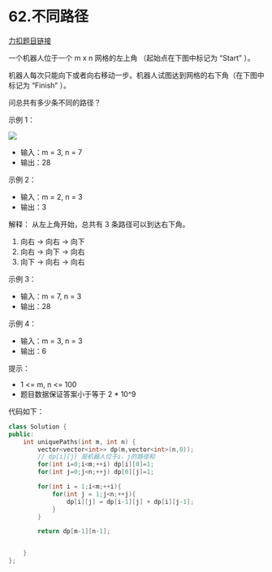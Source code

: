# 62.不同路径

[力扣题目链接](https://leetcode-cn.com/problems/unique-paths/)

一个机器人位于一个 m x n 网格的左上角 （起始点在下图中标记为 “Start” ）。

机器人每次只能向下或者向右移动一步。机器人试图达到网格的右下角（在下图中标记为 “Finish” ）。

问总共有多少条不同的路径？

示例 1：

![](https://img-blog.csdnimg.cn/20210110174033215.png)

* 输入：m = 3, n = 7
* 输出：28

示例 2：
* 输入：m = 2, n = 3
* 输出：3

解释： 从左上角开始，总共有 3 条路径可以到达右下角。
1. 向右 -> 向右 -> 向下
2. 向右 -> 向下 -> 向右
3. 向下 -> 向右 -> 向右


示例 3：
* 输入：m = 7, n = 3
* 输出：28

示例 4：
* 输入：m = 3, n = 3
* 输出：6

提示：
* 1 <= m, n <= 100
* 题目数据保证答案小于等于 2 * 10^9


代码如下：
```CPP
class Solution {
public:
    int uniquePaths(int m, int n) {
        vector<vector<int>> dp(m,vector<int>(n,0));
        // dp[i][j] 是机器人位于i，j的路径和
        for(int i=0;i<m;++i) dp[i][0]=1;
        for(int j=0;j<n;++j) dp[0][j]=1;

        for(int i = 1;i<m;++i){
            for(int j = 1;j<n;++j){
                dp[i][j] = dp[i-1][j] + dp[i][j-1];
            }
        }

        return dp[m-1][n-1];


    }
};
```
